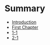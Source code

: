 # Summary

* [Introduction](README.md)
* [First Chapter](chapter1.md)
* [1-1](1-1.md)
* [2-1](2-1.md)

